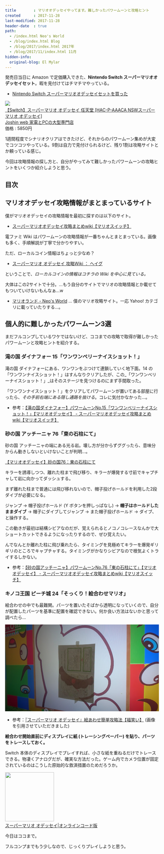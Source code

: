 ```yaml
---
title        : マリオオデッセイやってます。難しかったパワームーンと攻略ヒント
created      : 2017-11-28
last-modified: 2017-11-28
header-date  : true
path:
  - /index.html Neo's World
  - /blog/index.html Blog
  - /blog/2017/index.html 2017年
  - /blog/2017/11/index.html 11月
hidden-info:
  original-blog: El Mylar
---
```


発売日当日に Amazon で定価購入できた、**Nintendo Switch スーパーマリオオデッセイセット**。暇を見付けてはチマチマやっている。

- [Nintendo Switch スーパーマリオオデッセイセットを買った](/blog/2017/10/30-01.html)

<div class="ad-rakuten">
  <div class="ad-rakuten-image">
    <a href="https://hb.afl.rakuten.co.jp/hgc/g00pukw2.waxycf8e.g00pukw2.waxyd3c6/?pc=https%3A%2F%2Fitem.rakuten.co.jp%2Fjism%2F4902370537789-54-40560-n%2F&amp;m=http%3A%2F%2Fm.rakuten.co.jp%2Fjism%2Fi%2F12699000%2F">
      <img src="https://thumbnail.image.rakuten.co.jp/@0_mall/jism/cabinet/0693/4902370537789.jpg?_ex=128x128">
    </a>
  </div>
  <div class="ad-rakuten-info">
    <div class="ad-rakuten-title">
      <a href="https://hb.afl.rakuten.co.jp/hgc/g00pukw2.waxycf8e.g00pukw2.waxyd3c6/?pc=https%3A%2F%2Fitem.rakuten.co.jp%2Fjism%2F4902370537789-54-40560-n%2F&amp;m=http%3A%2F%2Fm.rakuten.co.jp%2Fjism%2Fi%2F12699000%2F">【Switch】スーパーマリオ オデッセイ 任天堂 [HAC-P-AAACA NSWスーパーマリオ オデッセイ]</a>
    </div>
    <div class="ad-rakuten-shop">
      <a href="https://hb.afl.rakuten.co.jp/hgc/g00pukw2.waxycf8e.g00pukw2.waxyd3c6/?pc=https%3A%2F%2Fwww.rakuten.co.jp%2Fjism%2F&amp;m=http%3A%2F%2Fm.rakuten.co.jp%2Fjism%2F">Joshin web 家電とPCの大型専門店</a>
    </div>
    <div class="ad-rakuten-price">価格 : 5850円</div>
  </div>
</div>

1週間程度でシナリオクリアはできたけど、それからのパワームーン集めが大変でコツコツやっている。9割は自力で見付けられるけど、残り1割は攻略サイトとか頼っている感じ。

今回は攻略情報の探し方と、自分がやってみて難しかったパワームーンの攻略ヒントをいくつか紹介しようと思う。

## 目次

## マリオオデッセイ攻略情報がまとまっているサイト

僕がマリオオデッセイの攻略情報を最初に探すのは以下のサイト。

- [スーパーマリオオデッセイ攻略まとめwiki【マリオスイッチ】](https://wiki.denfaminicogamer.jp/marioodyssey/)

電ファミ Wiki はパワームーンの攻略情報が一番ちゃんとまとまっている。画像も多く、手順解説が丁寧で分かりやすい。

ただ、ローカルコイン情報はちょっと少なめ？

- [スーパーマリオ オデッセイ 攻略Wiki ： ヘイグ](https://wiki3.h1g.jp/mario_odyssey/)

ということで、_ローカルコインの情報はコチラの Wiki を中心に見ている。_

大体はこの2サイトで十分。…もう自分のサイトでマリオの攻略情報とか載せてもついていけないもんなぁ…w

- [マリオランド - Neo's World](/games/mario.html) … 僕のマリオ攻略サイト。一応 Yahoo! カテゴリに載っていたりする…。

## 個人的に難しかったパワームーン3選

まだフルコンプしているワケではないけど、ココまでの攻略で取得が難しかったパワームーンと攻略ヒントを紹介する。

### 滝の国 ダイナフォー 15「ワンワンベリーナイスショット！」

滝の国 ダイナフォーにある、ワンワンをぶつけて連鎖していく地下面。14 の「ワンワンナイスショット！」はすんなりクリアしたが、この_「ワンワンベリーナイスショット！」_はそのステージを見つけるのにまず手間取った。

「ワンワンナイスショット！」をクリアしてパワームーンが置いてある部屋に行ったら、_その手前右端にある隠し通路を抜ける_。コレに気付かなかった…。

- 参考：[【滝の国ダイナフォー】パワームーンNo.15「ワンワンベリーナイスショット！」【マリオオデッセイ】 - スーパーマリオオデッセイ攻略まとめwiki【マリオスイッチ】](https://wiki.denfaminicogamer.jp/marioodyssey/%E3%80%90%E6%BB%9D%E3%81%AE%E5%9B%BD%E3%83%80%E3%82%A4%E3%83%8A%E3%83%95%E3%82%A9%E3%83%BC%E3%80%91%E3%83%91%E3%83%AF%E3%83%BC%E3%83%A0%E3%83%BC%E3%83%B3No.15%E3%80%8C%E3%83%AF%E3%83%B3%E3%83%AF%E3%83%B3%E3%83%99%E3%83%AA%E3%83%BC%E3%83%8A%E3%82%A4%E3%82%B9%E3%82%B7%E3%83%A7%E3%83%83%E3%83%88%EF%BC%81%E3%80%8D%E3%80%90%E3%83%9E%E3%83%AA%E3%82%AA%E3%82%AA%E3%83%87%E3%83%83%E3%82%BB%E3%82%A4%E3%80%91)

### 砂の国 アッチーニャ 76「東の石柱にて」

砂の国 アッチーニャの端にある光る岩。壊し方が分からずググったら、意味分からん動きしないといけないことが判明…。

[【マリオオデッセイ】砂の国76：東の石柱にて](https://youtube.com/watch?v=1F0bEEay39M)

キラーを誘導しつつ、離れた柱まで飛び移り、キラーが爆発する寸前でキャプチャして岩に向かってダッシュする。

まず離れた柱まで普通には飛び移れないので、帽子投げホールドを利用した2段ダイブが必要になる。

ジャンプ → 帽子投げホールド (Y ボタンを押しっぱなし) → **帽子はホールドしたままダイブ** → 帽子にダイブしてジャンプ → また帽子投げホールド → ダイブ、と操作する。

この動きが最初は結構シビアなのだが、覚えられるとノコノコレースなんかで大ショートカットできるようになったりするので、ぜひ覚えたい。

んでなんとか離れた柱に飛び乗れたら、タイミングを見極めてキラーを爆発ギリギリのところでキャプチャする。タイミングがかなりシビアなので根気よくトライするしかない。

- 参考：[【砂の国アッチーニャ】パワームーンNo.76「東の石柱にて」【マリオオデッセイ】 - スーパーマリオオデッセイ攻略まとめwiki【マリオスイッチ】](https://wiki.denfaminicogamer.jp/marioodyssey/%E3%80%90%E7%A0%82%E3%81%AE%E5%9B%BD%E3%82%A2%E3%83%83%E3%83%81%E3%83%BC%E3%83%8B%E3%83%A3%E3%80%91%E3%83%91%E3%83%AF%E3%83%BC%E3%83%A0%E3%83%BC%E3%83%B3No.76%E3%80%8C%E6%9D%B1%E3%81%AE%E7%9F%B3%E6%9F%B1%E3%81%AB%E3%81%A6%E3%80%8D%E3%80%90%E3%83%9E%E3%83%AA%E3%82%AA%E3%82%AA%E3%83%87%E3%83%83%E3%82%BB%E3%82%A4%E3%80%91)

### キノコ王国 ピーチ城 24「そっくり！絵合わせマリオ」

絵合わせの中でも最難関。パーツを置いたそばから透明になっていくので、自分が配置したパーツを基準に配置を確認できない。何か良い方法はないかと思って調べたら…

![絵合わせ](./28-01-01.jpg)

- 参考：[『スーパーマリオ オデッセイ』絵あわせ簡単攻略法【福笑い】](https://omoson.com/game/marioo_eawase/) (画像を引用させていただきました)

**絵合わせ開始直前にディスプレイに紙 (トレーシングペーパー) を貼り、パーツをトレースしておく。**

Switch 本体のディスプレイでプレイすれば、小さな紙を重ねるだけでトレースできる。物凄くアナログだが、確実な方法だった。ゲーム内でカメラ位置が固定されているのはこうした原始的な救済措置のためだろうか。

<div class="ad-amazon">
  <div class="ad-amazon-image">
    <a href="https://www.amazon.co.jp/dp/B075K69SYN?tag=neos21-22&amp;linkCode=osi&amp;th=1&amp;psc=1">
      <img src="https://m.media-amazon.com/images/I/61+hqoDal9L._SL160_.jpg" width="160" height="160">
    </a>
  </div>
  <div class="ad-amazon-info">
    <div class="ad-amazon-title">
      <a href="https://www.amazon.co.jp/dp/B075K69SYN?tag=neos21-22&amp;linkCode=osi&amp;th=1&amp;psc=1">スーパーマリオ オデッセイ|オンラインコード版</a>
    </div>
  </div>
</div>

今日はココまで。

フルコンプまでもう少しなので、じっくりプレイしようと思う。
